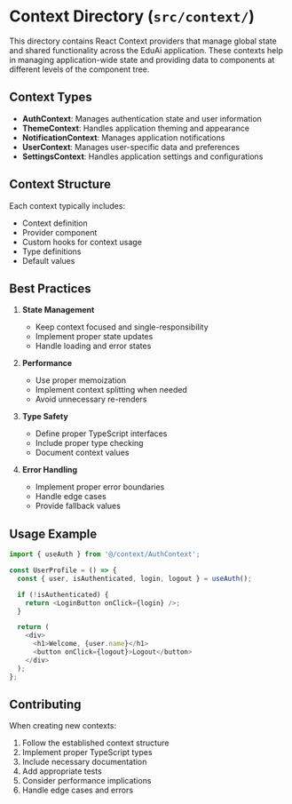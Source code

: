 # Context Directory (`src/context/`)

This directory contains React Context providers that manage global state and shared functionality across the EduAi application. These contexts help in managing application-wide state and providing data to components at different levels of the component tree.

## Context Types

- **AuthContext**: Manages authentication state and user information
- **ThemeContext**: Handles application theming and appearance
- **NotificationContext**: Manages application notifications
- **UserContext**: Manages user-specific data and preferences
- **SettingsContext**: Handles application settings and configurations

## Context Structure

Each context typically includes:
- Context definition
- Provider component
- Custom hooks for context usage
- Type definitions
- Default values

## Best Practices

1. **State Management**
   - Keep context focused and single-responsibility
   - Implement proper state updates
   - Handle loading and error states

2. **Performance**
   - Use proper memoization
   - Implement context splitting when needed
   - Avoid unnecessary re-renders

3. **Type Safety**
   - Define proper TypeScript interfaces
   - Include proper type checking
   - Document context values

4. **Error Handling**
   - Implement proper error boundaries
   - Handle edge cases
   - Provide fallback values

## Usage Example

```typescript
import { useAuth } from '@/context/AuthContext';

const UserProfile = () => {
  const { user, isAuthenticated, login, logout } = useAuth();

  if (!isAuthenticated) {
    return <LoginButton onClick={login} />;
  }

  return (
    <div>
      <h1>Welcome, {user.name}</h1>
      <button onClick={logout}>Logout</button>
    </div>
  );
};
```

## Contributing

When creating new contexts:
1. Follow the established context structure
2. Implement proper TypeScript types
3. Include necessary documentation
4. Add appropriate tests
5. Consider performance implications
6. Handle edge cases and errors 